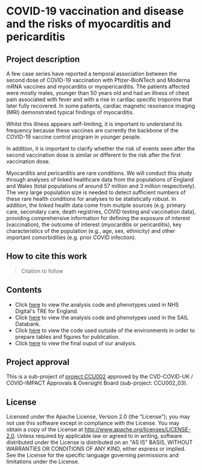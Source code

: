 # COVID-19 vaccination and disease and the risks of myocarditis and pericarditis

## Project description

A few case series have reported a temporal association between the second dose of COVID-19 vaccination with Pfizer-BioNTech and Moderna mRNA vaccines and myocarditis or myopericarditis. The patients affected were mostly males, younger than 50 years old and had an illness of chest pain associated with fever and with a rise in cardiac specific troponins that later fully recovered.  In some patients, cardiac magnetic resonance imaging (MRI) demonstrated typical findings of myocarditis.

Whilst this illness appears self-limiting, it is important to understand its frequency because these vaccines are currently the backbone of the COVID-19 vaccine control program in younger people.

In addition, it is important to clarify whether the risk of events seen after the second vaccination dose is similar or different to the risk after the first vaccination dose.

Myocarditis and pericarditis are rare conditions. We will conduct this study through analyses of linked healthcare data from the populations of England and Wales (total populations of around 57 million and 3 million respectively). The very large population size is needed to detect sufficient numbers of these rare health conditions for analyses to be statistically robust. In addition, the linked health data come from mutiple sources (e.g. primary care, secondary care, death registries, COVID testing and vaccination data), providing comprehensive information for defining the exposure of interest (vaccination), the outcome of interest (myocarditis or pericarditis), key characteristics of the population (e.g., age, sex, ethnicity) and other important comorbidities (e.g. prior COVID infection).

## How to cite this work
> Citation to follow

## Contents

* Click [here](https://github.com/BHFDSC/CCU002_03/tree/main/england) to view the analysis code and phenotypes used in NHS Digital's TRE for England.
* Click [here](https://github.com/BHFDSC/CCU002_03/tree/main/wales) to view the analysis code and phenotypes used in the SAIL Databank.
* Click [here](https://github.com/BHFDSC/CCU002_03/tree/main/outside) to view the code used outside of the environments in order to prepare tables and figures for publication.
* Click [here](https://github.com/BHFDSC/CCU002_03/tree/main/outside/output) to view the final ouput of our analysis.
 
## Project approval

This is a sub-project of [project CCU002](https://github.com/BHFDSC/CCU002) approved by the CVD-COVID-UK / COVID-IMPACT Approvals & Oversight Board (sub-project: CCU002_03).

## License

Licensed under the Apache License, Version 2.0 (the "License"); you may not use this software except in compliance with the License. You may obtain a copy of the License at http://www.apache.org/licenses/LICENSE-2.0. Unless required by applicable law or agreed to in writing, software distributed under the License is distributed on an "AS IS" BASIS, WITHOUT WARRANTIES OR CONDITIONS OF ANY KIND, either express or implied. See the License for the specific language governing permissions and limitations under the License.

